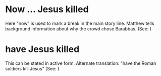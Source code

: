 
# Now ... Jesus killed
Here "now" is used to mark a break in the main story line. Matthew tells background information about why the crowd chose Barabbas. (See: )

# have Jesus killed
This can be stated in active form. Alternate translation: "have the Roman soldiers kill Jesus" (See: )